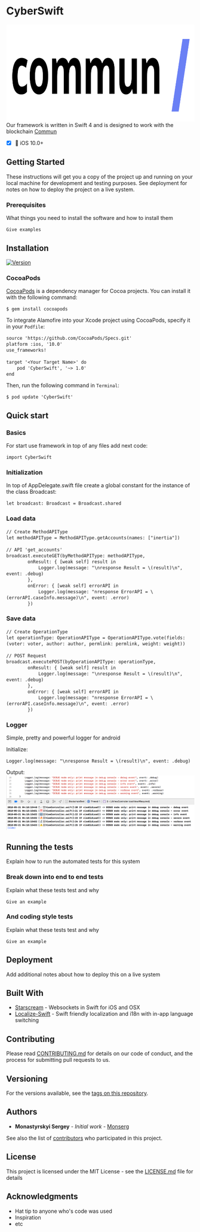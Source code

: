 # CyberSwift
<img align="right" src='https://github.com/Monserg/cyber-ios/blob/master/CyberSwift/Resources/Media.xcassets/Commun-logo.imageset/Commun-logo%403x.png' width='932' height='260'/>

Our framework is written in Swift 4 and is designed to work with the blockchain [Commun](https://cyberway.golos.io/)

- [x] 📱 iOS 10.0+


## Getting Started

These instructions will get you a copy of the project up and running on your local machine for development and testing purposes. See deployment for notes on how to deploy the project on a live system.

### Prerequisites

What things you need to install the software and how to install them

```
Give examples
```

## Installation

[![Version](https://img.shields.io/cocoapods/v/Locksmith.svg?style=flat)](https://cocoapods.org/pods/GoloSwift)

### CocoaPods

[CocoaPods](https://cocoapods.org) is a dependency manager for Cocoa projects. You can install it with the following command:

```
$ gem install cocoapods
```

To integrate Alamofire into your Xcode project using CocoaPods, specify it in your `Podfile`:

```
source 'https://github.com/CocoaPods/Specs.git'
platform :ios, '10.0'
use_frameworks!

target '<Your Target Name>' do
    pod 'CyberSwift', '~> 1.0'
end
```

Then, run the following command in `Terminal`:

```
$ pod update 'CyberSwift'
```

## Quick start

### Basics

For start use framework in top of any files add next code:

```
import CyberSwift
```


### Initialization

In top of AppDelegate.swift file create a global constant for the instance of the class Broadcast:

```
let broadcast: Broadcast = Broadcast.shared
```

### Load data

```
// Create MethodAPIType
let methodAPIType = MethodAPIType.getAccounts(names: ["inertia"])

// API 'get_accounts'
broadcast.executeGET(byMethodAPIType: methodAPIType,
        onResult: { [weak self] result in
            Logger.log(message: "\nresponse Result = \(result)\n", event: .debug)
        },
        onError: { [weak self] errorAPI in
            Logger.log(message: "nresponse ErrorAPI = \(errorAPI.caseInfo.message)\n", event: .error)
        })
```

### Save data

```
// Create OperationType
let operationType: OperationAPIType = OperationAPIType.vote(fields: (voter: voter, author: author, permlink: permlink, weight: weight))

// POST Request
broadcast.executePOST(byOperationAPIType: operationType,
        onResult: { [weak self] result in
            Logger.log(message: "\nresponse Result = \(result)\n", event: .debug)
        },
        onError: { [weak self] errorAPI in
            Logger.log(message: "nresponse ErrorAPI = \(errorAPI.caseInfo.message)\n", event: .error)
        })
```

### Logger
Simple, pretty and powerful logger for android

Initialize:

```
Logger.log(message: "\nresponse Result = \(result)\n", event: .debug)
```

Output:
<img src='https://github.com/Monserg/cyber-ios/blob/master/CyberSwift/Resources/Media.xcassets/screenshot-logger.imageset/screenshot-logger%403x.png'/>


## Running the tests

Explain how to run the automated tests for this system

### Break down into end to end tests

Explain what these tests test and why

```
Give an example
```

### And coding style tests

Explain what these tests test and why

```
Give an example
```

## Deployment

Add additional notes about how to deploy this on a live system

## Built With

* [Starscream](https://github.com/daltoniam/Starscream) - Websockets in Swift for iOS and OSX
* [Localize-Swift](https://github.com/marmelroy/Localize-Swift) - Swift friendly localization and i18n with in-app language switching


## Contributing

Please read [CONTRIBUTING.md](https://gist.github.com/PurpleBooth/b24679402957c63ec426) for details on our code of conduct, and the process for submitting pull requests to us.

## Versioning

For the versions available, see the [tags on this repository](https://github.com/GolosChain/GoloSwift/tags). 

## Authors

* **Monastyrskyi Sergey** - *Initial work* - [Monserg](https://github.com/Monserg)

See also the list of [contributors](https://github.com/GolosChain/GoloSwift/graphs/contributors) who participated in this project.

## License

This project is licensed under the MIT License - see the [LICENSE.md](https://github.com/Monserg/cyber-ios/blob/master/LICENSE.md) file for details

## Acknowledgments

* Hat tip to anyone who's code was used
* Inspiration
* etc
